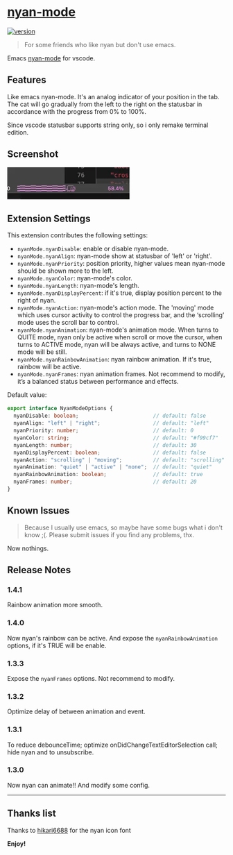 # [nyan-mode](https://github.com/zakudriver/nyan-mode-vscode)

<a href="https://github.com/zakudriver/nyan-mode-vscode">
  <img alt="version" src="https://vsmarketplacebadge.apphb.com/version-short/zakudriver.nyan-mode.svg" />
</a>

>For some friends who like nyan but don't use emacs.

Emacs [nyan-mode](https://github.com/TeMPOraL/nyan-mode) for vscode.

## Features

Like emacs nyan-mode. It's an analog indicator of your position in the tab. The cat will go gradually from the left to the right on the statusbar in accordance with the progress from 0% to 100%.

Since vscode statusbar supports string only, so i only remake terminal edition.


## Screenshot

![image](screenshot.gif)

## Extension Settings

This extension contributes the following settings:

* `nyanMode.nyanDisable`: enable or disable nyan-mode.
* `nyanMode.nyanAlign`: nyan-mode show at statusbar of 'left' or 'right'.
* `nyanMode.nyanPriority`: position priority, higher values mean nyan-mode should be shown more to the left.
* `nyanMode.nyanColor`: nyan-mode's color.
* `nyanMode.nyanLength`: nyan-mode's length.
* `nyanMode.nyanDisplayPercent`: if it's true, display position percent to the right of nyan.
* `nyanMode.nyanAction`: nyan-mode's action mode. The 'moving' mode which uses cursor activity to control the progress bar, and the ‘scrolling’ mode uses the scroll bar to control. 
* `nyanMode.nyanAnimation`: nyan-mode's animation mode. When turns to QUITE mode, nyan only be active when scroll or move the cursor, when turns to ACTIVE mode, nyan will be always active, and turns to NONE mode will be still.
* `nyanMode.nyanRainbowAnimation`: nyan rainbow animation. If it's true, rainbow will be active.
* `nyanMode.nyanFrames`: nyan animation frames. Not recommend to modify, it’s a balanced status between performance and effects.

Default value:
```typescript
export interface NyanModeOptions {
  nyanDisable: boolean;                        // default: false
  nyanAlign: "left" | "right";                 // default: "left"
  nyanPriority: number;                        // default: 0
  nyanColor: string;                           // default: "#f99cf7"
  nyanLength: number;                          // default: 30
  nyanDisplayPercent: boolean;                 // default: false
  nyanAction: "scrolling" | "moving";          // default: "scrolling"
  nyanAnimation: "quiet" | "active" | "none";  // default: "quiet"
  nyanRainbowAnimation: boolean;               // default: true
  nyanFrames: number;                          // default: 20
}
```

## Known Issues

>Because I usually use emacs, so maybe have some bugs what i don't know ;(. Please submit issues if you find any problems, thx.

Now nothings.

## Release Notes

### 1.4.1

Rainbow animation more smooth.

### 1.4.0

Now nyan's rainbow can be active. And expose the `nyanRainbowAnimation` options, if it's TRUE will be enable.

### 1.3.3

Expose the `nyanFrames` options. Not recommend to modify.

### 1.3.2

Optimize delay of between animation and event. 

### 1.3.1

To reduce debounceTime; optimize onDidChangeTextEditorSelection call; hide nyan and to unsubscribe.

### 1.3.0

Now nyan can animate!! And modify some config.

---

## Thanks list

Thanks to [hikari6688](https://github.com/hikari6688) for the nyan icon font

**Enjoy!**
